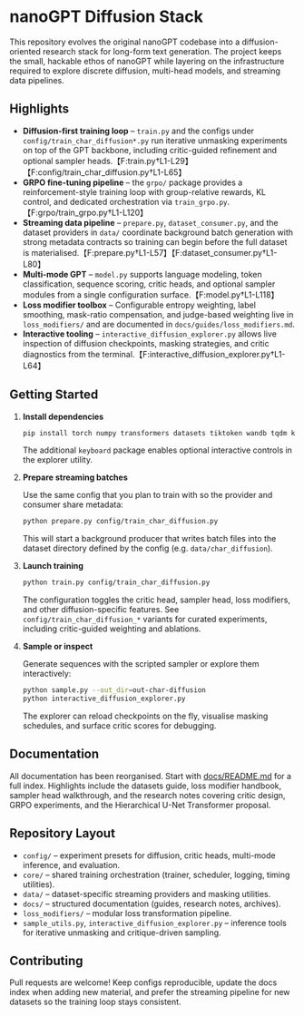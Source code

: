 # nanoGPT Diffusion Stack

This repository evolves the original nanoGPT codebase into a
diffusion-oriented research stack for long-form text generation. The
project keeps the small, hackable ethos of nanoGPT while layering on the
infrastructure required to explore discrete diffusion, multi-head models,
and streaming data pipelines.

## Highlights

- **Diffusion-first training loop** – `train.py` and the configs under
  `config/train_char_diffusion*.py` run iterative unmasking experiments on
  top of the GPT backbone, including critic-guided refinement and optional
  sampler heads.【F:train.py†L1-L29】【F:config/train_char_diffusion.py†L1-L65】
- **GRPO fine-tuning pipeline** – the `grpo/` package provides a
  reinforcement-style training loop with group-relative rewards, KL control,
  and dedicated orchestration via `train_grpo.py`.【F:grpo/train_grpo.py†L1-L120】
- **Streaming data pipeline** – `prepare.py`, `dataset_consumer.py`, and
  the dataset providers in `data/` coordinate background batch generation
  with strong metadata contracts so training can begin before the full
  dataset is materialised.【F:prepare.py†L1-L57】【F:dataset_consumer.py†L1-L80】
- **Multi-mode GPT** – `model.py` supports language modeling, token
  classification, sequence scoring, critic heads, and optional sampler
  modules from a single configuration surface.【F:model.py†L1-L118】
- **Loss modifier toolbox** – Configurable entropy weighting, label
  smoothing, mask-ratio compensation, and judge-based weighting live in
  `loss_modifiers/` and are documented in `docs/guides/loss_modifiers.md`.
- **Interactive tooling** – `interactive_diffusion_explorer.py` allows
  live inspection of diffusion checkpoints, masking strategies, and critic
  diagnostics from the terminal.【F:interactive_diffusion_explorer.py†L1-L64】

## Getting Started

1. **Install dependencies**

   ```bash
   pip install torch numpy transformers datasets tiktoken wandb tqdm keyboard
   ```

   The additional `keyboard` package enables optional interactive controls
   in the explorer utility.

2. **Prepare streaming batches**

   Use the same config that you plan to train with so the provider and
   consumer share metadata:

   ```bash
   python prepare.py config/train_char_diffusion.py
   ```

   This will start a background producer that writes batch files into the
   dataset directory defined by the config (e.g. `data/char_diffusion`).

3. **Launch training**

   ```bash
   python train.py config/train_char_diffusion.py
   ```

   The configuration toggles the critic head, sampler head, loss modifiers,
   and other diffusion-specific features. See `config/train_char_diffusion_*`
   variants for curated experiments, including critic-guided weighting and
   ablations.

4. **Sample or inspect**

   Generate sequences with the scripted sampler or explore them
   interactively:

   ```bash
   python sample.py --out_dir=out-char-diffusion
   python interactive_diffusion_explorer.py
   ```

   The explorer can reload checkpoints on the fly, visualise masking
   schedules, and surface critic scores for debugging.

## Documentation

All documentation has been reorganised. Start with
[docs/README.md](docs/README.md) for a full index. Highlights include the
datasets guide, loss modifier handbook, sampler head walkthrough, and the
research notes covering critic design, GRPO experiments, and the
Hierarchical U-Net Transformer proposal.

## Repository Layout

- `config/` – experiment presets for diffusion, critic heads, multi-mode
  inference, and evaluation.
- `core/` – shared training orchestration (trainer, scheduler, logging,
  timing utilities).
- `data/` – dataset-specific streaming providers and masking utilities.
- `docs/` – structured documentation (guides, research notes, archives).
- `loss_modifiers/` – modular loss transformation pipeline.
- `sample_utils.py`, `interactive_diffusion_explorer.py` – inference tools
  for iterative unmasking and critique-driven sampling.

## Contributing

Pull requests are welcome! Keep configs reproducible, update the docs index
when adding new material, and prefer the streaming pipeline for new
datasets so the training loop stays consistent.
